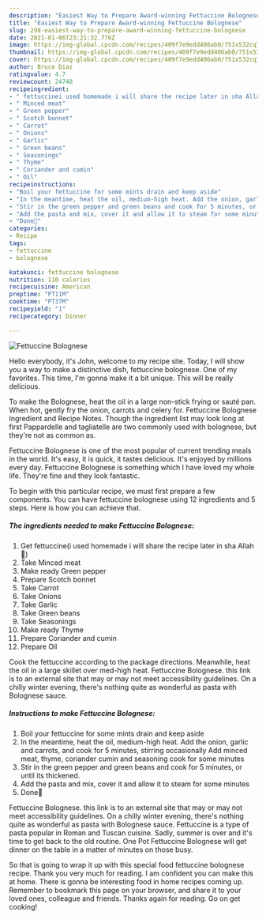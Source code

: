 ```yaml
---
description: "Easiest Way to Prepare Award-winning Fettuccine Bolognese"
title: "Easiest Way to Prepare Award-winning Fettuccine Bolognese"
slug: 298-easiest-way-to-prepare-award-winning-fettuccine-bolognese
date: 2021-01-06T23:21:32.776Z
image: https://img-global.cpcdn.com/recipes/409f7e9edd406ab0/751x532cq70/fettuccine-bolognese-recipe-main-photo.jpg
thumbnail: https://img-global.cpcdn.com/recipes/409f7e9edd406ab0/751x532cq70/fettuccine-bolognese-recipe-main-photo.jpg
cover: https://img-global.cpcdn.com/recipes/409f7e9edd406ab0/751x532cq70/fettuccine-bolognese-recipe-main-photo.jpg
author: Bruce Diaz
ratingvalue: 4.7
reviewcount: 24748
recipeingredient:
- " fettuccinei used homemade i will share the recipe later in sha Allah"
- " Minced meat"
- " Green pepper"
- " Scotch bonnet"
- " Carrot"
- " Onions"
- " Garlic"
- " Green beans"
- " Seasonings"
- " Thyme"
- " Coriander and cumin"
- " Oil"
recipeinstructions:
- "Boil your fettuccine for some mints drain and keep aside"
- "In the meantime, heat the oil, medium-high heat. Add the onion, garlic and carrots, and cook for 5 minutes, stirring occasionally Add minced meat, thyme, coriander cumin and seasoning cook for some minutes"
- "Stir in the green pepper and green beans and cook for 5 minutes, or until its thickened."
- "Add the pasta and mix, cover it and allow it to steam for some minutes"
- "Done🥰"
categories:
- Recipe
tags:
- fettuccine
- bolognese

katakunci: fettuccine bolognese 
nutrition: 110 calories
recipecuisine: American
preptime: "PT11M"
cooktime: "PT37M"
recipeyield: "1"
recipecategory: Dinner

---
```



![Fettuccine Bolognese](https://img-global.cpcdn.com/recipes/409f7e9edd406ab0/751x532cq70/fettuccine-bolognese-recipe-main-photo.jpg)

Hello everybody, it's John, welcome to my recipe site. Today, I will show you a way to make a distinctive dish, fettuccine bolognese. One of my favorites. This time, I'm gonna make it a bit unique. This will be really delicious.

To make the Bolognese, heat the oil in a large non-stick frying or sauté pan. When hot, gently fry the onion, carrots and celery for. Fettuccine Bolognese Ingredient and Recipe Notes. Though the ingredient list may look long at first Pappardelle and tagliatelle are two commonly used with bolognese, but they&#39;re not as common as.

Fettuccine Bolognese is one of the most popular of current trending meals in the world. It's easy, it is quick, it tastes delicious. It's enjoyed by millions every day. Fettuccine Bolognese is something which I have loved my whole life. They're fine and they look fantastic.


To begin with this particular recipe, we must first prepare a few components. You can have fettuccine bolognese using 12 ingredients and 5 steps. Here is how you can achieve that.

<!--inarticleads1-->

##### The ingredients needed to make Fettuccine Bolognese:

1. Get  fettuccine(i used homemade i will share the recipe later in sha Allah🥰)
1. Take  Minced meat
1. Make ready  Green pepper
1. Prepare  Scotch bonnet
1. Take  Carrot
1. Take  Onions
1. Take  Garlic
1. Take  Green beans
1. Take  Seasonings
1. Make ready  Thyme
1. Prepare  Coriander and cumin
1. Prepare  Oil


Cook the fettuccine according to the package directions. Meanwhile, heat the oil in a large skillet over med-high heat. Fettuccine Bolognese. this link is to an external site that may or may not meet accessibility guidelines. On a chilly winter evening, there&#39;s nothing quite as wonderful as pasta with Bolognese sauce. 

<!--inarticleads2-->

##### Instructions to make Fettuccine Bolognese:

1. Boil your fettuccine for some mints drain and keep aside
1. In the meantime, heat the oil, medium-high heat. Add the onion, garlic and carrots, and cook for 5 minutes, stirring occasionally Add minced meat, thyme, coriander cumin and seasoning cook for some minutes
1. Stir in the green pepper and green beans and cook for 5 minutes, or until its thickened.
1. Add the pasta and mix, cover it and allow it to steam for some minutes
1. Done🥰


Fettuccine Bolognese. this link is to an external site that may or may not meet accessibility guidelines. On a chilly winter evening, there&#39;s nothing quite as wonderful as pasta with Bolognese sauce. Fettuccine is a type of pasta popular in Roman and Tuscan cuisine. Sadly, summer is over and it&#39;s time to get back to the old routine. One Pot Fettuccine Bolognese will get dinner on the table in a matter of minutes on those busy. 

So that is going to wrap it up with this special food fettuccine bolognese recipe. Thank you very much for reading. I am confident you can make this at home. There is gonna be interesting food in home recipes coming up. Remember to bookmark this page on your browser, and share it to your loved ones, colleague and friends. Thanks again for reading. Go on get cooking!
